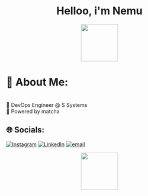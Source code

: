 <h1 align="center">
  Helloo, i'm Nemu
</h1>
<p align="center">
<img src="https://media.tenor.com/tkhBN6TlHkoAAAAi/bttv-rolling-cat.gif" width="100px"> 
</p>


# 💫 About Me:
<br>🚀 DevOps Engineer @ S Systems <br>🍵 Powered by matcha


## 🌐 Socials:
[![Instagram](https://img.shields.io/badge/Instagram-%23E4405F.svg?logo=Instagram&logoColor=white)](https://instagram.com/nemurinm) [![LinkedIn](https://img.shields.io/badge/LinkedIn-%230077B5.svg?logo=linkedin&logoColor=white)](https://linkedin.com/in/nomin-erdene-tserenbat-210448267) [![email](https://img.shields.io/badge/Email-D14836?logo=gmail&logoColor=white)](mailto:nomints242@gmail.com) 


<p align="center">
<img src="https://media.tenor.com/tkhBN6TlHkoAAAAi/bttv-rolling-cat.gif](https://media4.giphy.com/media/v1.Y2lkPTc5MGI3NjExZzdwcjBxcWE5eWRwZnNhM2I2b3BwbHlpbmx5cWVsZGd5b3d4bzRkaiZlcD12MV9pbnRlcm5hbF9naWZfYnlfaWQmY3Q9cw/Bng6O8FwfWbEHIdGsE/giphy.gif" width="100px"> 
</p>
